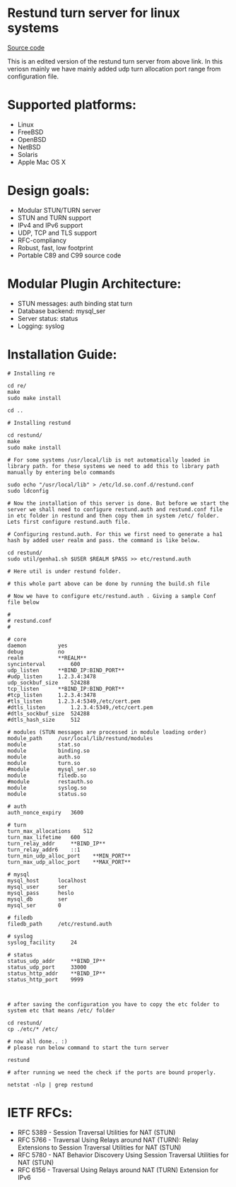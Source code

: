 Restund turn server for linux systems
==

[Source code](http://www.creytiv.com/restund.html)

This is an edited version of the restund turn server from above link. In this veriosn mainly we have mainly added udp turn allocation port range from configuration file. 


Supported platforms:
==

* Linux
* FreeBSD
* OpenBSD
* NetBSD
* Solaris
* Apple Mac OS X


Design goals:
==

* Modular STUN/TURN server
* STUN and TURN support
* IPv4 and IPv6 support
* UDP, TCP and TLS support
* RFC-compliancy
* Robust, fast, low footprint
* Portable C89 and C99 source code


Modular Plugin Architecture:
==

* STUN messages:    auth binding stat turn
* Database backend: mysql_ser
* Server status:    status
* Logging:          syslog

Installation Guide:
==

```
# Installing re

cd re/
make
sudo make install

cd ..

# Installing restund

cd restund/
make
sudo make install

# For some systems /usr/local/lib is not automatically loaded in library path. for these systems we need to add this to library path manually by entering belo commands

sudo echo "/usr/local/lib" > /etc/ld.so.conf.d/restund.conf
sudo ldconfig

# Now the installation of this server is done. But before we start the server we shall need to configure restund.auth and restund.conf file in etc folder in restund and then copy them in system /etc/ folder. Lets first configure restund.auth file.

# Configuring restund.auth. For this we first need to generate a ha1 hash by added user realm and pass. the command is like below.

cd restund/
sudo util/genha1.sh $USER $REALM $PASS >> etc/restund.auth

# Here util is under restund folder.

# this whole part above can be done by running the build.sh file

# Now we have to configure etc/restund.auth . Giving a sample Conf file below 

#
# restund.conf
#

# core
daemon			yes
debug			no
realm			**REALM**
syncinterval		600
udp_listen		**BIND_IP:BIND_PORT**
#udp_listen		1.2.3.4:3478
udp_sockbuf_size	524288
tcp_listen		**BIND_IP:BIND_PORT**
#tcp_listen		1.2.3.4:3478
#tls_listen		1.2.3.4:5349,/etc/cert.pem
#dtls_listen		1.2.3.4:5349,/etc/cert.pem
#dtls_sockbuf_size	524288
#dtls_hash_size		512

# modules (STUN messages are processed in module loading order)
module_path		/usr/local/lib/restund/modules
module			stat.so
module			binding.so
module			auth.so
module			turn.so
#module			mysql_ser.so
module			filedb.so
#module			restauth.so
module			syslog.so
module			status.so

# auth
auth_nonce_expiry	3600

# turn
turn_max_allocations	512
turn_max_lifetime	600
turn_relay_addr		**BIND_IP**
turn_relay_addr6	::1
turn_min_udp_alloc_port    **MIN_PORT**
turn_max_udp_alloc_port    **MAX_PORT**

# mysql
mysql_host		localhost
mysql_user		ser
mysql_pass		heslo
mysql_db		ser
mysql_ser		0

# filedb
filedb_path		/etc/restund.auth

# syslog
syslog_facility		24

# status
status_udp_addr		**BIND_IP**
status_udp_port		33000
status_http_addr	**BIND_IP**
status_http_port	9999



# after saving the configuration you have to copy the etc folder to system etc that means /etc/ folder

cd restund/
cp ./etc/* /etc/

# now all done.. :)
# please run below command to start the turn server

restund

# after running we need the check if the ports are bound properly.

netstat -nlp | grep restund

```


IETF RFCs:
==

* RFC 5389 - Session Traversal Utilities for NAT (STUN)
* RFC 5766 - Traversal Using Relays around NAT (TURN): Relay Extensions to
             Session Traversal Utilities for NAT (STUN)
* RFC 5780 - NAT Behavior Discovery Using Session Traversal Utilities for
             NAT (STUN)
* RFC 6156 - Traversal Using Relays around NAT (TURN) Extension for IPv6
